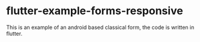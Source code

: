 # flutter-example-forms-responsive
This is an example of an android based classical form, the code is written in flutter.
